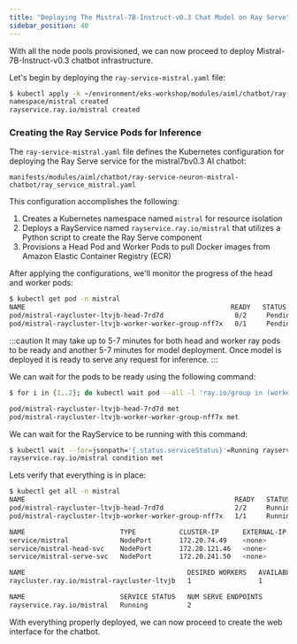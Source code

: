```yaml
---
title: "Deploying The Mistral-7B-Instruct-v0.3 Chat Model on Ray Serve"
sidebar_position: 40
---
```


With all the node pools provisioned, we can now proceed to deploy Mistral-7B-Instruct-v0.3 chatbot infrastructure.

Let's begin by deploying the `ray-service-mistral.yaml` file:

```bash wait=5
$ kubectl apply -k ~/environment/eks-workshop/modules/aiml/chatbot/ray-service-neuron-mistral-chatbot
namespace/mistral created
rayservice.ray.io/mistral created
```

### Creating the Ray Service Pods for Inference

The `ray-service-mistral.yaml` file defines the Kubernetes configuration for deploying the Ray Serve service for the mistral7bv0.3 AI chatbot:

```file
manifests/modules/aiml/chatbot/ray-service-neuron-mistral-chatbot/ray_service_mistral.yaml
```

This configuration accomplishes the following:

1. Creates a Kubernetes namespace named `mistral` for resource isolation
2. Deploys a RayService named `rayservice.ray.io/mistral` that utilizes a Python script to create the Ray Serve component
3. Provisions a Head Pod and Worker Pods to pull Docker images from Amazon Elastic Container Registry (ECR)

After applying the configurations, we'll monitor the progress of the head and worker pods:

```bash wait=5
$ kubectl get pod -n mistral
NAME                                                    READY   STATUS    RESTARTS   AGE
pod/mistral-raycluster-ltvjb-head-7rd7d                  0/2     Pending   0          4s
pod/mistral-raycluster-ltvjb-worker-worker-group-nff7x   0/1     Pending   0          4s
```

:::caution
It may take up to 5-7 minutes for both head and worker ray pods to be ready and another 5-7 minutes for model deployment. Once model is deployed it is ready to serve any request for inference. 
:::

We can wait for the pods to be ready using the following command:

```bash timeout=900
$ for i in {1..2}; do kubectl wait pod --all -l 'ray.io/group in (worker-group, headgroup)' --for=condition=Ready --namespace=mistral --timeout=10m 2>&1 | grep -v "Error from server (NotFound)" && break || { echo "Attempt $i: Waiting for all pods..."; kubectl get pods -n mistral -l 'ray.io/group in (worker-group, headgroup)'; sleep 20; }; done

pod/mistral-raycluster-ltvjb-head-7rd7d met
pod/mistral-raycluster-ltvjb-worker-worker-group-nff7x met
```

We can wait for the RayService to be running with this command:

```bash wait=5 timeout=600
$ kubectl wait --for=jsonpath='{.status.serviceStatus}'=Running rayservice/mistral -n mistral --timeout=10m
rayservice.ray.io/mistral condition met
```


Lets verify that everything is in place:

```bash
$ kubectl get all -n mistral
NAME                                                     READY   STATUS    RESTARTS   AGE
pod/mistral-raycluster-ltvjb-head-7rd7d                  2/2     Running   0          7m
pod/mistral-raycluster-ltvjb-worker-worker-group-nff7x   1/1     Running   0          7m

NAME                        TYPE           CLUSTER-IP      EXTERNAL-IP      PORT(S)                                                                       AGE
service/mistral             NodePort       172.20.74.49    <none>           6379:32625/TCP,8265:30941/TCP,10001:32430/TCP,8000:31393/TCP,8080:31361/TCP   94m
service/mistral-head-svc    NodePort       172.20.121.46   <none>           8000:30481/TCP,8080:32609/TCP,6379:31066/TCP,8265:31006/TCP,10001:30220/TCP   92m
service/mistral-serve-svc   NodePort       172.20.241.50   <none>           8000:32351/TCP                                                                92m

NAME                                         DESIRED WORKERS   AVAILABLE WORKERS   CPUS   MEMORY   GPUS   STATUS   AGE
raycluster.ray.io/mistral-raycluster-ltvjb   1                 1                   2      36Gi     0      ready    94m

NAME                        SERVICE STATUS   NUM SERVE ENDPOINTS
rayservice.ray.io/mistral   Running          2
```

With everything properly deployed, we can now proceed to create the web interface for the chatbot.
